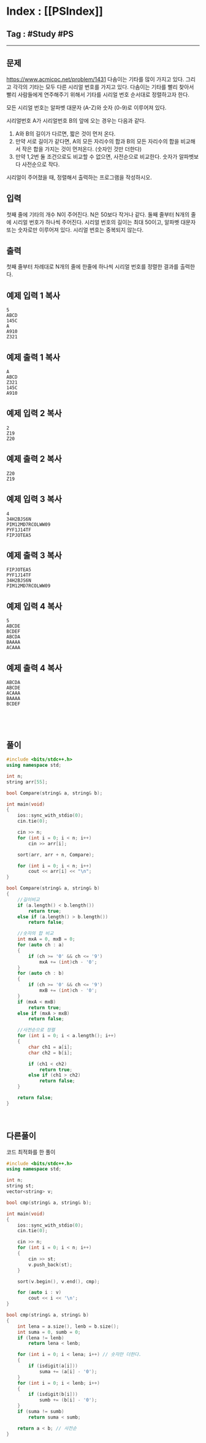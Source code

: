 # Index : [[PSIndex]]
## Tag : #Study #PS
---

## 문제
https://www.acmicpc.net/problem/1431
다솜이는 기타를 많이 가지고 있다. 그리고 각각의 기타는 모두 다른 시리얼 번호를 가지고 있다. 다솜이는 기타를 빨리 찾아서 빨리 사람들에게 연주해주기 위해서 기타를 시리얼 번호 순서대로 정렬하고자 한다.

모든 시리얼 번호는 알파벳 대문자 (A-Z)와 숫자 (0-9)로 이루어져 있다.

시리얼번호 A가 시리얼번호 B의 앞에 오는 경우는 다음과 같다.

1. A와 B의 길이가 다르면, 짧은 것이 먼저 온다.
2. 만약 서로 길이가 같다면, A의 모든 자리수의 합과 B의 모든 자리수의 합을 비교해서 작은 합을 가지는 것이 먼저온다. (숫자인 것만 더한다)
3. 만약 1,2번 둘 조건으로도 비교할 수 없으면, 사전순으로 비교한다. 숫자가 알파벳보다 사전순으로 작다.

시리얼이 주어졌을 때, 정렬해서 출력하는 프로그램을 작성하시오.

## 입력

첫째 줄에 기타의 개수 N이 주어진다. N은 50보다 작거나 같다. 둘째 줄부터 N개의 줄에 시리얼 번호가 하나씩 주어진다. 시리얼 번호의 길이는 최대 50이고, 알파벳 대문자 또는 숫자로만 이루어져 있다. 시리얼 번호는 중복되지 않는다.

## 출력

첫째 줄부터 차례대로 N개의 줄에 한줄에 하나씩 시리얼 번호를 정렬한 결과를 출력한다.

## 예제 입력 1 복사

```
5
ABCD
145C
A
A910
Z321
```

## 예제 출력 1 복사

```
A
ABCD
Z321
145C
A910
```

## 예제 입력 2 복사

```
2
Z19
Z20
```

## 예제 출력 2 복사

```
Z20
Z19
```

## 예제 입력 3 복사

```
4
34H2BJS6N
PIM12MD7RCOLWW09
PYF1J14TF
FIPJOTEA5
```

## 예제 출력 3 복사

```
FIPJOTEA5
PYF1J14TF
34H2BJS6N
PIM12MD7RCOLWW09
```

## 예제 입력 4 복사

```
5
ABCDE
BCDEF
ABCDA
BAAAA
ACAAA
```

## 예제 출력 4 복사

```
ABCDA
ABCDE
ACAAA
BAAAA
BCDEF
```

   
---
## 풀이
```cpp
#include <bits/stdc++.h>
using namespace std;

int n;
string arr[55];

bool Compare(string& a, string& b);

int main(void) 
{
	ios::sync_with_stdio(0);
	cin.tie(0);

	cin >> n;
	for (int i = 0; i < n; i++)
		cin >> arr[i];

	sort(arr, arr + n, Compare);

	for (int i = 0; i < n; i++)
		cout << arr[i] << "\n";
}

bool Compare(string& a, string& b)
{
	//길이비교
	if (a.length() < b.length())
		return true;
	else if (a.length() > b.length())
		return false;

	//숫자의 합 비교
	int mxA = 0, mxB = 0;
	for (auto ch : a)
	{
		if (ch >= '0' && ch <= '9')
			mxA += (int)ch - '0';
	}
	for (auto ch : b)
	{
		if (ch >= '0' && ch <= '9')
			mxB += (int)ch - '0';
	}
	if (mxA < mxB)
		return true;
	else if (mxA > mxB)
		return false;

	//사전순으로 정렬
	for (int i = 0; i < a.length(); i++)
	{
		char ch1 = a[i];
		char ch2 = b[i];

		if (ch1 < ch2)
			return true;
		else if (ch1 > ch2)
			return false;
	}

	return false;
}
```
   
   
## 다른풀이
코드 최적화를 한 풀이
```cpp
#include <bits/stdc++.h>
using namespace std;

int n;
string st;
vector<string> v;

bool cmp(string& a, string& b);

int main(void) 
{
	ios::sync_with_stdio(0);
	cin.tie(0);

	cin >> n;
	for (int i = 0; i < n; i++) 
	{
		cin >> st;
		v.push_back(st);
	}

	sort(v.begin(), v.end(), cmp);

	for (auto i : v) 
		cout << i << '\n';
}

bool cmp(string& a, string& b)
{
	int lena = a.size(), lenb = b.size();
	int suma = 0, sumb = 0;
	if (lena != lenb)
		return lena < lenb;

	for (int i = 0; i < lena; i++) // 숫자만 더한다. 
	{
		if (isdigit(a[i]))
			suma += (a[i] - '0');
	}
	for (int i = 0; i < lenb; i++)
	{
		if (isdigit(b[i]))
			sumb += (b[i] - '0');
	}
	if (suma != sumb)
		return suma < sumb;

	return a < b; // 사전순
}
```
